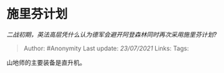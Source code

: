 # 施里芬计划
*二战初期，英法高层凭什么认为德军会避开阿登森林同时再次采用施里芬计划?*

> Author: #Anonymity
> Last update: *23/07/2021*
> Links:
> Tags:

山地师的主要装备是直升机。

